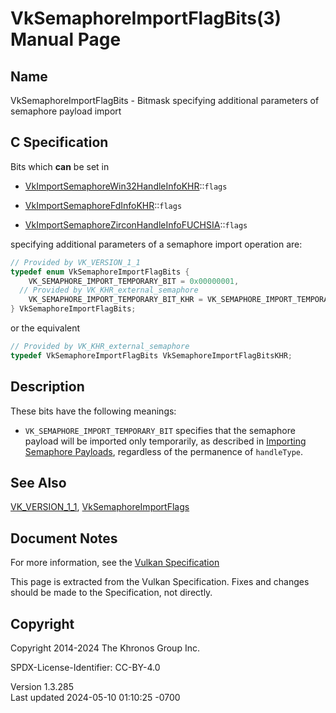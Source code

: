 # VkSemaphoreImportFlagBits(3) Manual Page

## Name

VkSemaphoreImportFlagBits - Bitmask specifying additional parameters of
semaphore payload import



## <a href="#_c_specification" class="anchor"></a>C Specification

Bits which **can** be set in

- [VkImportSemaphoreWin32HandleInfoKHR](https://registry.khronos.org/vulkan/specs/1.3-extensions/man/html/VkImportSemaphoreWin32HandleInfoKHR.html)::`flags`

- [VkImportSemaphoreFdInfoKHR](https://registry.khronos.org/vulkan/specs/1.3-extensions/man/html/VkImportSemaphoreFdInfoKHR.html)::`flags`

- [VkImportSemaphoreZirconHandleInfoFUCHSIA](https://registry.khronos.org/vulkan/specs/1.3-extensions/man/html/VkImportSemaphoreZirconHandleInfoFUCHSIA.html)::`flags`

specifying additional parameters of a semaphore import operation are:

``` c
// Provided by VK_VERSION_1_1
typedef enum VkSemaphoreImportFlagBits {
    VK_SEMAPHORE_IMPORT_TEMPORARY_BIT = 0x00000001,
  // Provided by VK_KHR_external_semaphore
    VK_SEMAPHORE_IMPORT_TEMPORARY_BIT_KHR = VK_SEMAPHORE_IMPORT_TEMPORARY_BIT,
} VkSemaphoreImportFlagBits;
```

or the equivalent

``` c
// Provided by VK_KHR_external_semaphore
typedef VkSemaphoreImportFlagBits VkSemaphoreImportFlagBitsKHR;
```

## <a href="#_description" class="anchor"></a>Description

These bits have the following meanings:

- `VK_SEMAPHORE_IMPORT_TEMPORARY_BIT` specifies that the semaphore
  payload will be imported only temporarily, as described in <a
  href="https://registry.khronos.org/vulkan/specs/1.3-extensions/html/vkspec.html#synchronization-semaphores-importing"
  target="_blank" rel="noopener">Importing Semaphore Payloads</a>,
  regardless of the permanence of `handleType`.

## <a href="#_see_also" class="anchor"></a>See Also

[VK_VERSION_1_1](https://registry.khronos.org/vulkan/specs/1.3-extensions/man/html/VK_VERSION_1_1.html),
[VkSemaphoreImportFlags](https://registry.khronos.org/vulkan/specs/1.3-extensions/man/html/VkSemaphoreImportFlags.html)

## <a href="#_document_notes" class="anchor"></a>Document Notes

For more information, see the <a
href="https://registry.khronos.org/vulkan/specs/1.3-extensions/html/vkspec.html#VkSemaphoreImportFlagBits"
target="_blank" rel="noopener">Vulkan Specification</a>

This page is extracted from the Vulkan Specification. Fixes and changes
should be made to the Specification, not directly.

## <a href="#_copyright" class="anchor"></a>Copyright

Copyright 2014-2024 The Khronos Group Inc.

SPDX-License-Identifier: CC-BY-4.0

Version 1.3.285  
Last updated 2024-05-10 01:10:25 -0700
